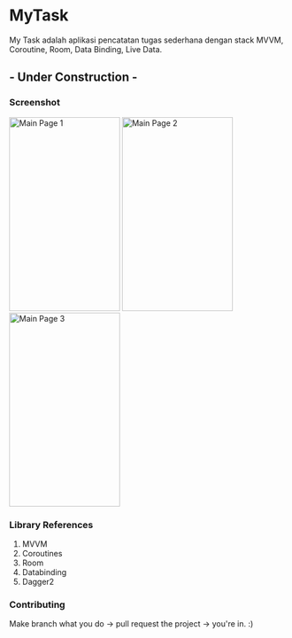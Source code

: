 # MyTask
My Task adalah aplikasi pencatatan tugas sederhana dengan stack MVVM, Coroutine, Room, Data Binding, Live Data.

## - Under Construction -

### Screenshot
<p align="left">
<img src="https://github.com/abdhilabs/MyTask/blob/master/screenshot/SS1.jpeg" width="200" height="350" title="Main Page 1">
<img src="https://github.com/abdhilabs/MyTask/blob/master/screenshot/SS2.jpeg" width="200" height="350" title="Main Page 2">
<img src="https://github.com/abdhilabs/MyTask/blob/master/screenshot/SS3.jpeg" width="200" height="350" title="Main Page 3">
</p>

### Library References
1. MVVM
2. Coroutines 
3. Room
4. Databinding
5. Dagger2

### Contributing
Make branch what you do -> pull request the project -> you're in. :)
